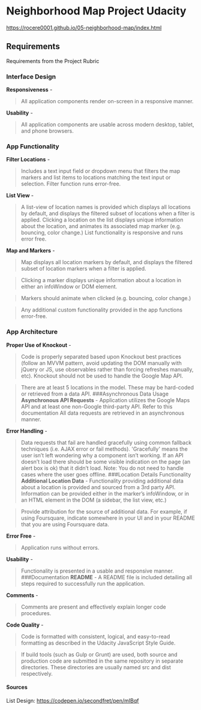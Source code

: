 # Neighborhood Map Project Udacity
https://rocere0001.github.io/05-neighborhood-map/index.html

## Requirements
Requirements from the Project Rubric
### Interface Design
**Responsiveness** - 
>All application components render on-screen in a responsive manner.

**Usability** - 
>All application components are usable across modern desktop, tablet, and phone browsers.
### App Functionality
**Filter Locations** - 
>Includes a text input field or dropdown menu that filters the map markers and list items to locations matching the text input or selection. Filter function runs error-free.

**List View** - 
>A list-view of location names is provided which displays all locations by default, and displays the filtered subset of locations when a filter is applied.
Clicking a location on the list displays unique information about the location, and animates its associated map marker (e.g. bouncing, color change.)
List functionality is responsive and runs error free.

**Map and Markers** - 
>Map displays all location markers by default, and displays the filtered subset of location markers when a filter is applied.

>Clicking a marker displays unique information about a location in either an infoWindow or DOM element.

>Markers should animate when clicked (e.g. bouncing, color change.)

>Any additional custom functionality provided in the app functions error-free.
### App Architecture
**Proper Use of Knockout** - 
>Code is properly separated based upon Knockout best practices (follow an MVVM pattern, avoid updating the DOM manually with jQuery or JS, use observables rather than forcing refreshes manually, etc). Knockout should not be used to handle the Google Map API.

>There are at least 5 locations in the model. These may be hard-coded or retrieved from a data API.
###Asynchronous Data Usage
**Asynchronous API Requests** - 
>Application utilizes the Google Maps API and at least one non-Google third-party API. Refer to this documentation
All data requests are retrieved in an asynchronous manner.

**Error Handling** - 
>Data requests that fail are handled gracefully using common fallback techniques (i.e. AJAX error or fail methods). 'Gracefully' means the user isn’t left wondering why a component isn’t working. If an API doesn’t load there should be some visible indication on the page (an alert box is ok) that it didn’t load. Note: You do not need to handle cases where the user goes offline.
###Location Details Functionality
**Additional Location Data** - 
>Functionality providing additional data about a location is provided and sourced from a 3rd party API. Information can be provided either in the marker’s infoWindow, or in an HTML element in the DOM (a sidebar, the list view, etc.)

>Provide attribution for the source of additional data. For example, if using Foursquare, indicate somewhere in your UI and in your README that you are using Foursquare data.

**Error Free** - 
>Application runs without errors.

**Usability** - 
>Functionality is presented in a usable and responsive manner.
###Documentation
**README** - 
>A README file is included detailing all steps required to successfully run the application.

**Comments** - 
>Comments are present and effectively explain longer code procedures.

**Code Quality** - 
>Code is formatted with consistent, logical, and easy-to-read formatting as described in the Udacity JavaScript Style Guide.

>If build tools (such as Gulp or Grunt) are used, both source and production code are submitted in the same repository in separate directories. These directories are usually named src and dist respectively.
#### Sources
List Design: https://codepen.io/secondfret/pen/mIBqf